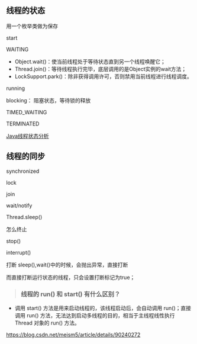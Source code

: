 



## 线程的状态

用一个枚举类做为保存

start

WAITING

- Object.wait()：使当前线程处于等待状态直到另一个线程唤醒它；
- Thread.join()：等待线程执行完毕，底层调用的是Object实例的wait方法；
- LockSupport.park()：除非获得调用许可，否则禁用当前线程进行线程调度。

running

blocking： 阻塞状态，等待锁的释放

TIMED_WAITING

TERMINATED

[Java线程状态分析](https://fangjian0423.github.io/2016/06/04/java-thread-state/)



## 线程的同步

synchronized

lock

join

wait/notify



Thread.sleep()





怎么终止

stop()

interrupt()

打断 sleep(),wait()中的时候，会抛出异常，直接打断

而直接打断运行状态的线程，只会设置打断标记为true；







> ### 线程的 run() 和 start() 有什么区别？

- 调用 start() 方法是用来启动线程的，该线程启动后，会自动调用 run()；直接调用 run() 方法，无法达到启动多线程的目的，相当于主线程线性执行 Thread 对象的 run() 方法。



https://blog.csdn.net/meism5/article/details/90240272